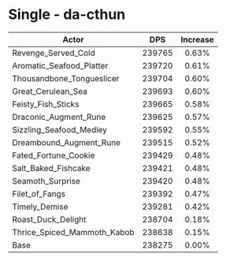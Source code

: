 # Single - da-cthun
| Actor | DPS | Increase |
|---|:---:|:---:|
|Revenge_Served_Cold|239765|0.63%|
|Aromatic_Seafood_Platter|239720|0.61%|
|Thousandbone_Tongueslicer|239704|0.60%|
|Great_Cerulean_Sea|239693|0.60%|
|Feisty_Fish_Sticks|239665|0.58%|
|Draconic_Augment_Rune|239625|0.57%|
|Sizzling_Seafood_Medley|239592|0.55%|
|Dreambound_Augment_Rune|239515|0.52%|
|Fated_Fortune_Cookie|239429|0.48%|
|Salt_Baked_Fishcake|239421|0.48%|
|Seamoth_Surprise|239420|0.48%|
|Filet_of_Fangs|239392|0.47%|
|Timely_Demise|239281|0.42%|
|Roast_Duck_Delight|238704|0.18%|
|Thrice_Spiced_Mammoth_Kabob|238638|0.15%|
|Base|238275|0.00%|
